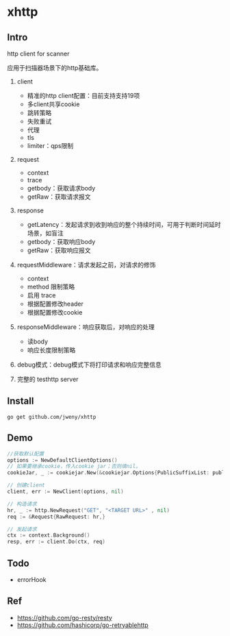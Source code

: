 # xhttp
## Intro

http client for scanner

应用于扫描器场景下的http基础库。

1. client

   - 精准的http client配置：目前支持支持19项
   - 多client共享cookie
   - 跳转策略
   - 失败重试
   - 代理
   - tls
   - limiter：qps限制
2. request

   - context
   - trace
   - getbody：获取请求body
   - getRaw：获取请求报文
3. response

   - getLatency：发起请求到收到响应的整个持续时间，可用于判断时间延时场景，如盲注
   - getbody：获取响应body
   - getRaw：获取响应报文
4. requestMiddleware：请求发起之前，对请求的修饰
   - context
   - method 限制策略
   - 启用 trace 
   - 根据配置修改header
   - 根据配置修改cookie
5. responseMiddleware：响应获取后，对响应的处理
   - 读body
   - 响应长度限制策略
6. debug模式：debug模式下将打印请求和响应完整信息
7. 完整的 testhttp server

## Install

```
go get github.com/jweny/xhttp
```

## Demo

```go
//获取默认配置
options := NewDefaultClientOptions()
// 如果要继承cookie，传入cookie jar；否则填nil。
cookieJar, _ := cookiejar.New(&cookiejar.Options{PublicSuffixList: publicsuffix.List})

// 创建client
client, err := NewClient(options, nil)

// 构造请求
hr, _ := http.NewRequest("GET", "<TARGET URL>" , nil)
req := &Request{RawRequest: hr,}

// 发起请求
ctx := context.Background()
resp, err := client.Do(ctx, req)
```

## Todo

- errorHook

## Ref

- https://github.com/go-resty/resty
- https://github.com/hashicorp/go-retryablehttp
